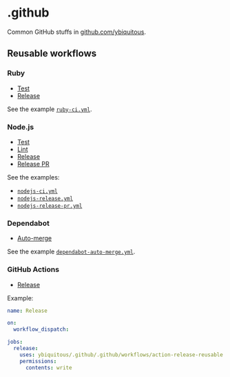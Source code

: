 # .github

Common GitHub stuffs in [github.com/ybiquitous](https://github.com/ybiquitous).

## Reusable workflows

### Ruby

- [Test](.github/workflows/ruby-test-reusable.yml)
- [Release](.github/workflows/ruby-release-reusable.yml)

See the example [`ruby-ci.yml`](.github/workflows/ruby-ci.yml).

### Node.js

- [Test](.github/workflows/nodejs-test-reusable.yml)
- [Lint](.github/workflows/nodejs-lint-reusable.yml)
- [Release](.github/workflows/nodejs-release-reusable.yml)
- [Release PR](.github/workflows/nodejs-release-pr-reusable.yml)

See the examples:

- [`nodejs-ci.yml`](.github/workflows/nodejs-ci.yml)
- [`nodejs-release.yml`](.github/workflows/nodejs-release.yml)
- [`nodejs-release-pr.yml`](.github/workflows/nodejs-release-pr.yml)

### Dependabot

- [Auto-merge](.github/workflows/dependabot-auto-merge-reusable.yml)

See the example [`dependabot-auto-merge.yml`](.github/workflows/dependabot-auto-merge.yml).

### GitHub Actions

- [Release](.github/workflows/action-release-reusable.yml)

Example:

```yaml
name: Release

on:
  workflow_dispatch:

jobs:
  release:
    uses: ybiquitous/.github/.github/workflows/action-release-reusable.yml@main
    permissions:
      contents: write
```
